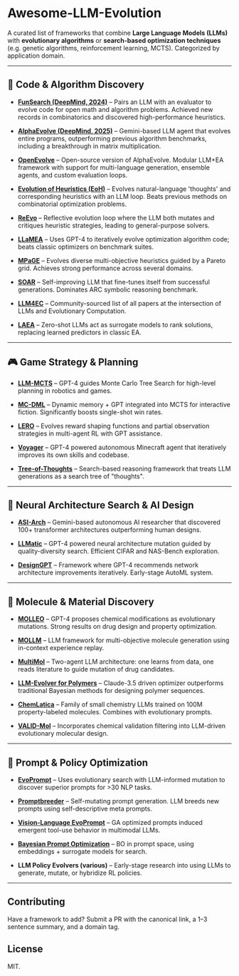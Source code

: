 # Awesome-LLM-Evolution

A curated list of frameworks that combine **Large Language Models (LLMs)** with **evolutionary algorithms** or **search-based optimization techniques** (e.g. genetic algorithms, reinforcement learning, MCTS). Categorized by application domain.

---

## 🧠 Code & Algorithm Discovery

* **[FunSearch (DeepMind, 2024)](https://www.deepmind.com/blog/funsearch-evolving-mathematical-discoveries)** – Pairs an LLM with an evaluator to evolve code for open math and algorithm problems. Achieved new records in combinatorics and discovered high-performance heuristics.

* **[AlphaEvolve (DeepMind, 2025)](https://deepmind.google/discover/blog/alphaevolve-a-gemini-powered-coding-agent-for-designing-advanced-algorithms/)** – Gemini-based LLM agent that evolves entire programs, outperforming previous algorithm benchmarks, including a breakthrough in matrix multiplication.

* **[OpenEvolve](https://github.com/codelion/openevolve)** – Open-source version of AlphaEvolve. Modular LLM+EA framework with support for multi-language generation, ensemble agents, and custom evaluation loops.

* **[Evolution of Heuristics (EoH)](https://github.com/FeiLiu36/EoH)** – Evolves natural-language 'thoughts' and corresponding heuristics with an LLM loop. Beats previous methods on combinatorial optimization problems.

* **[ReEvo](https://arxiv.org/abs/2404.15230)** – Reflective evolution loop where the LLM both mutates and critiques heuristic strategies, leading to general-purpose solvers.

* **[LLaMEA](https://arxiv.org/abs/2309.07347)** – Uses GPT-4 to iteratively evolve optimization algorithm code; beats classic optimizers on benchmark suites.

* **[MPaGE](https://arxiv.org/abs/2507.20923)** – Evolves diverse multi-objective heuristics guided by a Pareto grid. Achieves strong performance across several domains.

* **[SOAR](https://github.com/flowersteam/SOAR)** – Self-improving LLM that fine-tunes itself from successful generations. Dominates ARC symbolic reasoning benchmark.

* **[LLM4EC](https://github.com/wuxingyu-ai/LLM4EC)** – Community-sourced list of all papers at the intersection of LLMs and Evolutionary Computation.

* **[LAEA](https://github.com/hhyqhh/LAEA)** – Zero-shot LLMs act as surrogate models to rank solutions, replacing learned predictors in classic EA.

---

## 🎮 Game Strategy & Planning

* **[LLM-MCTS](https://github.com/1989Ryan/llm-mcts)** – GPT-4 guides Monte Carlo Tree Search for high-level planning in robotics and games.

* **[MC-DML](https://textgamer.github.io/mc-dml/)** – Dynamic memory + GPT integrated into MCTS for interactive fiction. Significantly boosts single-shot win rates.

* **[LERO](https://arxiv.org/abs/2406.07700)** – Evolves reward shaping functions and partial observation strategies in multi-agent RL with GPT assistance.

* **[Voyager](https://github.com/MineDojo/Voyager)** – GPT-4 powered autonomous Minecraft agent that iteratively improves its own skills and codebase.

* **[Tree-of-Thoughts](https://arxiv.org/abs/2305.10601)** – Search-based reasoning framework that treats LLM generations as a search tree of "thoughts".

---

## 🧠 Neural Architecture Search & AI Design

* **[ASI-Arch](https://arxiv.org/abs/2506.13131)** – Gemini-based autonomous AI researcher that discovered 100+ transformer architectures outperforming human designs.

* **[LLMatic](https://github.com/umair-nasir14/LLMatic)** – GPT-4 powered neural architecture mutation guided by quality-diversity search. Efficient CIFAR and NAS-Bench exploration.

* **[DesignGPT](https://arxiv.org/abs/2404.09777)** – Framework where GPT-4 recommends network architecture improvements iteratively. Early-stage AutoML system.

---

## 🧪 Molecule & Material Discovery

* **[MOLLEO](https://github.com/zoom-wang112358/MOLLEO)** – GPT-4 proposes chemical modifications as evolutionary mutations. Strong results on drug design and property optimization.

* **[MOLLM](https://arxiv.org/abs/2310.20565)** – LLM framework for multi-objective molecule generation using in-context experience replay.

* **[MultiMol](https://github.com/jiajunyu1999/LLM4Drug)** – Two-agent LLM architecture: one learns from data, one reads literature to guide mutation of drug candidates.

* **[LLM-Evolver for Polymers](https://www.nature.com/articles/s41524-024-01225-5)** – Claude-3.5 driven optimizer outperforms traditional Bayesian methods for designing polymer sequences.

* **[ChemLatica](https://openreview.net/forum?id=jC9D4cKhfu)** – Family of small chemistry LLMs trained on 100M property-labeled molecules. Combines with evolutionary prompts.

* **[VALID-Mol](https://arxiv.org/abs/2507.18074)** – Incorporates chemical validation filtering into LLM-driven evolutionary molecular design.

---

## 🧩 Prompt & Policy Optimization

* **[EvoPrompt](https://openreview.net/forum?id=ZG3RaNIsO8)** – Uses evolutionary search with LLM-informed mutation to discover superior prompts for >30 NLP tasks.

* **[Promptbreeder](https://arxiv.org/abs/2309.11319)** – Self-mutating prompt generation. LLM breeds new prompts using self-descriptive meta prompts.

* **[Vision-Language EvoPrompt](https://arxiv.org/abs/2503.23503)** – GA optimized prompts induced emergent tool-use behavior in multimodal LLMs.

* **[Bayesian Prompt Optimization](https://arxiv.org/abs/2401.10778)** – BO in prompt space, using embeddings + surrogate models for search.

* **LLM Policy Evolvers (various)** – Early-stage research into using LLMs to generate, mutate, or hybridize RL policies.

---

## Contributing

Have a framework to add? Submit a PR with the canonical link, a 1–3 sentence summary, and a domain tag.

## License

MIT.
